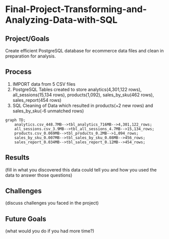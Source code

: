 # Final-Project-Transforming-and-Analyzing-Data-with-SQL

## Project/Goals
Create efficient PostgreSQL database for ecommerce data files and clean in preparation for analysis.

## Process
1. IMPORT data from 5 CSV files
2. PostgreSQL Tables created to store analytics(4,301,122 rows), all_sessions(15,134 rows), products(1,092), sales_by_sku(462 rows), sales_report(454 rows)
3. SQL Cleaning of Data which resulted in products(+2 new rows) and sales_by_sku(-6 unmatched rows)

```mermaid
graph TD;
    analytics.csv_448.7MB-->tbl_analytics_716MB-->4,301,122_rows;
    all_sessions.csv_3.9MB-->tbl_all_sessions_4.7MB-->15,134_rows;
    products.csv_0.069MB-->tbl_products_0.2MB-->1,094_rows;
    sales_by_sku_0.007MB-->tbl_sales_by_sku_0.08MB-->456_rows;
    sales_report_0.034MB-->tbl_sales_report_0.12MB-->454_rows;
```

## Results
(fill in what you discovered this data could tell you and how you used the data to answer those questions)

## Challenges 
(discuss challenges you faced in the project)

## Future Goals
(what would you do if you had more time?)
